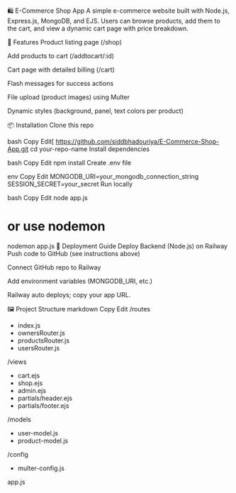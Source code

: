 🛍️ E-Commerce Shop App
A simple e-commerce website built with Node.js, Express.js, MongoDB, and EJS. Users can browse products, add them to the cart, and view a dynamic cart page with price breakdown.


📂 Features
Product listing page (/shop)

Add products to cart (/addtocart/:id)

Cart page with detailed billing (/cart)

Flash messages for success actions

File upload (product images) using Multer

Dynamic styles (background, panel, text colors per product)



📦 Installation
Clone this repo

bash
Copy
Edit[
https://github.com/siddbhadouriya/E-Commerce-Shop-App.git
cd your-repo-name
Install dependencies

bash
Copy
Edit
npm install
Create .env file

env
Copy
Edit
MONGODB_URI=your_mongodb_connection_string
SESSION_SECRET=your_secret
Run locally

bash
Copy
Edit
node app.js
# or use nodemon
nodemon app.js
🚀 Deployment Guide
Deploy Backend (Node.js) on Railway
Push code to GitHub (see instructions above)

Connect GitHub repo to Railway

Add environment variables (MONGODB_URI, etc.)

Railway auto deploys; copy your app URL.

🖼️ Project Structure
markdown
Copy
Edit
/routes
  - index.js
  - ownersRouter.js
  - productsRouter.js
  - usersRouter.js

/views
  - cart.ejs
  - shop.ejs
  - admin.ejs
  - partials/header.ejs
  - partials/footer.ejs

/models
  - user-model.js
  - product-model.js

/config
  - multer-config.js

app.js
